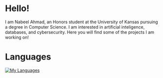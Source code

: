 # Hello!

I am Nabeel Ahmad, an Honors student at the University of Kansas pursuing a degree in Computer Science. I am interested in artificial inteligence, databases, and cybersecurity. Here you will find some of the projects I am working on!

# Languages

[![My Languages](https://skillicons.dev/icons?i=py,c,cpp,haskell,js,html,css,php)](https://skillicons.dev)
